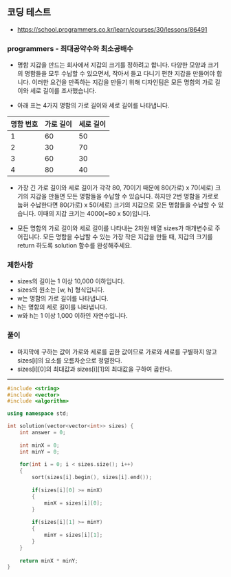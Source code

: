 ## 코딩 테스트
- https://school.programmers.co.kr/learn/courses/30/lessons/86491

### programmers - 최대공약수와 최소공배수
- 명함 지갑을 만드는 회사에서 지갑의 크기를 정하려고 합니다. 다양한 모양과 크기의 명함들을 모두 수납할 수 있으면서, 작아서 들고 다니기 편한 지갑을 만들어야 합니다. 이러한 요건을 만족하는 지갑을 만들기 위해 디자인팀은 모든 명함의 가로 길이와 세로 길이를 조사했습니다.

- 아래 표는 4가지 명함의 가로 길이와 세로 길이를 나타냅니다.

|명함 번호|가로 길이|세로 길이|
|------|---|---|
|1|60 |50|
|2|30|70|
|3|60|30|
|4|80|40|

- 가장 긴 가로 길이와 세로 길이가 각각 80, 70이기 때문에 80(가로) x 70(세로) 크기의 지갑을 만들면 모든 명함들을 수납할 수 있습니다. 하지만 2번 명함을 가로로 눕혀 수납한다면 80(가로) x 50(세로) 크기의 지갑으로 모든 명함들을 수납할 수 있습니다. 이때의 지갑 크기는 4000(=80 x 50)입니다.

- 모든 명함의 가로 길이와 세로 길이를 나타내는 2차원 배열 sizes가 매개변수로 주어집니다. 모든 명함을 수납할 수 있는 가장 작은 지갑을 만들 때, 지갑의 크기를 return 하도록 solution 함수를 완성해주세요.

### 제한사항
- sizes의 길이는 1 이상 10,000 이하입니다.
- sizes의 원소는 [w, h] 형식입니다.
- w는 명함의 가로 길이를 나타냅니다.
- h는 명함의 세로 길이를 나타냅니다.
- w와 h는 1 이상 1,000 이하인 자연수입니다.

### 풀이
- 마지막에 구하는 값이 가로와 세로를 곱한 값이므로 가로와 세로를 구별하지 않고 sizes[i]의 요소를 오름차순으로 정렬한다.
- sizes[i][0]의 최대값과 sizes[i][1]의 최대값을 구하여 곱한다.

***
```c++
#include <string>
#include <vector>
#include <algorithm>

using namespace std;

int solution(vector<vector<int>> sizes) {
    int answer = 0;
    
    int minX = 0;
    int minY = 0;
    
    for(int i = 0; i < sizes.size(); i++)
    {
        sort(sizes[i].begin(), sizes[i].end());
        
        if(sizes[i][0] >= minX)
        {
            minX = sizes[i][0];
        }
        
        if(sizes[i][1] >= minY)
        {
            minY = sizes[i][1];
        }
    }
    
    return minX * minY;
}
```
